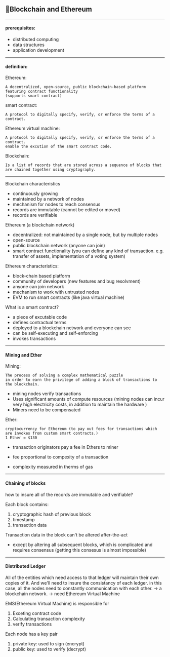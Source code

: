 ## :penguin:Blockchain and Ethereum 
---- 
#### prerequisites: 
 - distributed computing
 - data structures
 - application development
---- 
#### definition:

Ethereum:  

    A decentralized, open-source, public blockchain-based platform featuring contract functionality
    (supports smart contract)  

smart contract:   

    A protocol to digitally specify, verify, or enforce the terms of a contract.

Ethereum virtual machine:  

    A protocol to digitally specify, verify, or enforce the terms of a contract. 
    enable the excution of the smart contract code.

Blockchain:  

    Is a list of records that are stored across a sequence of blocks that are chained together using cryptography.
    
----     
Blockchain characteristics
  - continuously growing
  - maintained by a network of nodes
  - mechanism for nodes to reach consensus
  - records are immutable (cannot be edited or moved)
  - records are verifiable
  
 Ethereum (a blockchain network)
  - decentralized: not maintained by a single node, but by multiple nodes
  - open-source
  - public blockchain network (anyone can join)
  - smart contract functionality (you can define any kind of transaction. e.g. transfer of assets, implementation of a voting system)
  
Ethereum characteristics:
- block-chain based platform
- community of developers (new features and bug resolvment)
- anyone can join network
- mechanism to work with untrusted nodes
- EVM to run smart contracts (like java virtual machine)

What is a smart contract?
- a piece of excutable code
- defines contractual terms
- deployed to a blockchain network and everyone can see
- can be self-executing and self-enforcing
- invokes transactions

----
#### Mining and Ether

Mining: 

    The process of solving a complex mathematical puzzle 
    in order to earn the privilege of adding a block of transactions to the blockchain.    

- mining nodes verify transactions
- Uses significant amounts of compute resources (mining nodes can incur very high electricity costs, in addition to maintain the hardware )
- Miners need to be compensated

Ether:
  
    cryptocurrency for Ethereum (to pay out fees for transactions which are invokes from custom smart contracts.)
    1 Ether = $130 
    
- transaction originators pay a fee in Ethers to miner
- fee proportional to compexity of a transaction

- complexity measured in therms of gas
----
#### Chaining of blocks
how to insure all of the records are immutable and verifiable?   

Each block contains:
1. cryptographic hash of previous block
2. timestamp
3. transaction data

Transaction data in the block can't be altered after-the-act
- except by altering all subsequent blocks, which is complicated and requires consensus (getting this consesus is almost impossible)

----
#### Distributed Ledger
All of the entities which need access to that ledger will maintain their own copies of it. And we'll need to insure the consistancy of each ledger. in this case, all the nodes need to constantly communication with each other. -> a blockchain network. -> need Ethereum Virtual Machine  

EMS(Ethereum Virtual Machine) is responsible for  
1. Exceting contract code
2. Calculating transaction complexity
3. verify transactions 

Each node has a key pair
1. private key: used to sign (encrypt)
2. public key: used to verify (decrypt)

    
